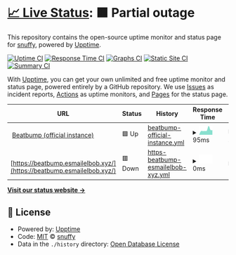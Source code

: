 # [📈 Live Status](https://snuffyDev.github.io/Beatbump-Instances): <!--live status--> **🟧 Partial outage**

This repository contains the open-source uptime monitor and status page for [snuffy](https://snuffyDev.github.io/Beatbump-Instances), powered by [Upptime](https://github.com/upptime/upptime).

[![Uptime CI](https://github.com/snuffyDev/Beatbump-Instances/workflows/Uptime%20CI/badge.svg)](https://github.com/snuffyDev/Beatbump-Instances/actions?query=workflow%3A%22Uptime+CI%22)
[![Response Time CI](https://github.com/snuffyDev/Beatbump-Instances/workflows/Response%20Time%20CI/badge.svg)](https://github.com/snuffyDev/Beatbump-Instances/actions?query=workflow%3A%22Response+Time+CI%22)
[![Graphs CI](https://github.com/snuffyDev/Beatbump-Instances/workflows/Graphs%20CI/badge.svg)](https://github.com/snuffyDev/Beatbump-Instances/actions?query=workflow%3A%22Graphs+CI%22)
[![Static Site CI](https://github.com/snuffyDev/Beatbump-Instances/workflows/Static%20Site%20CI/badge.svg)](https://github.com/snuffyDev/Beatbump-Instances/actions?query=workflow%3A%22Static+Site+CI%22)
[![Summary CI](https://github.com/snuffyDev/Beatbump-Instances/workflows/Summary%20CI/badge.svg)](https://github.com/snuffyDev/Beatbump-Instances/actions?query=workflow%3A%22Summary+CI%22)

With [Upptime](https://upptime.js.org), you can get your own unlimited and free uptime monitor and status page, powered entirely by a GitHub repository. We use [Issues](https://github.com/snuffyDev/Beatbump-Instances/issues) as incident reports, [Actions](https://github.com/snuffyDev/Beatbump-Instances/actions) as uptime monitors, and [Pages](https://snuffyDev.github.io/Beatbump-Instances) for the status page.

<!--start: status pages-->
<!-- This summary is generated by Upptime (https://github.com/upptime/upptime) -->
<!-- Do not edit this manually, your changes will be overwritten -->
<!-- prettier-ignore -->
| URL | Status | History | Response Time | Uptime |
| --- | ------ | ------- | ------------- | ------ |
| <img alt="" src="https://icons.duckduckgo.com/ip3/www.google.com.ico" height="13"> [Beatbump (official instance)](https://www.google.com) | 🟩 Up | [beatbump-official-instance.yml](https://github.com/snuffyDev/Beatbump-Instances/commits/HEAD/history/beatbump-official-instance.yml) | <details><summary><img alt="Response time graph" src="./graphs/beatbump-official-instance/response-time-week.png" height="20"> 95ms</summary><br><a href="https://snuffyDev.github.io/Beatbump-Instances/history/beatbump-official-instance"><img alt="Response time 114" src="https://img.shields.io/endpoint?url=https%3A%2F%2Fraw.githubusercontent.com%2FsnuffyDev%2FBeatbump-Instances%2FHEAD%2Fapi%2Fbeatbump-official-instance%2Fresponse-time.json"></a><br><a href="https://snuffyDev.github.io/Beatbump-Instances/history/beatbump-official-instance"><img alt="24-hour response time 70" src="https://img.shields.io/endpoint?url=https%3A%2F%2Fraw.githubusercontent.com%2FsnuffyDev%2FBeatbump-Instances%2FHEAD%2Fapi%2Fbeatbump-official-instance%2Fresponse-time-day.json"></a><br><a href="https://snuffyDev.github.io/Beatbump-Instances/history/beatbump-official-instance"><img alt="7-day response time 95" src="https://img.shields.io/endpoint?url=https%3A%2F%2Fraw.githubusercontent.com%2FsnuffyDev%2FBeatbump-Instances%2FHEAD%2Fapi%2Fbeatbump-official-instance%2Fresponse-time-week.json"></a><br><a href="https://snuffyDev.github.io/Beatbump-Instances/history/beatbump-official-instance"><img alt="30-day response time 131" src="https://img.shields.io/endpoint?url=https%3A%2F%2Fraw.githubusercontent.com%2FsnuffyDev%2FBeatbump-Instances%2FHEAD%2Fapi%2Fbeatbump-official-instance%2Fresponse-time-month.json"></a><br><a href="https://snuffyDev.github.io/Beatbump-Instances/history/beatbump-official-instance"><img alt="1-year response time 114" src="https://img.shields.io/endpoint?url=https%3A%2F%2Fraw.githubusercontent.com%2FsnuffyDev%2FBeatbump-Instances%2FHEAD%2Fapi%2Fbeatbump-official-instance%2Fresponse-time-year.json"></a></details> | <details><summary><a href="https://snuffyDev.github.io/Beatbump-Instances/history/beatbump-official-instance">100.00%</a></summary><a href="https://snuffyDev.github.io/Beatbump-Instances/history/beatbump-official-instance"><img alt="All-time uptime 100.00%" src="https://img.shields.io/endpoint?url=https%3A%2F%2Fraw.githubusercontent.com%2FsnuffyDev%2FBeatbump-Instances%2FHEAD%2Fapi%2Fbeatbump-official-instance%2Fuptime.json"></a><br><a href="https://snuffyDev.github.io/Beatbump-Instances/history/beatbump-official-instance"><img alt="24-hour uptime 100.00%" src="https://img.shields.io/endpoint?url=https%3A%2F%2Fraw.githubusercontent.com%2FsnuffyDev%2FBeatbump-Instances%2FHEAD%2Fapi%2Fbeatbump-official-instance%2Fuptime-day.json"></a><br><a href="https://snuffyDev.github.io/Beatbump-Instances/history/beatbump-official-instance"><img alt="7-day uptime 100.00%" src="https://img.shields.io/endpoint?url=https%3A%2F%2Fraw.githubusercontent.com%2FsnuffyDev%2FBeatbump-Instances%2FHEAD%2Fapi%2Fbeatbump-official-instance%2Fuptime-week.json"></a><br><a href="https://snuffyDev.github.io/Beatbump-Instances/history/beatbump-official-instance"><img alt="30-day uptime 100.00%" src="https://img.shields.io/endpoint?url=https%3A%2F%2Fraw.githubusercontent.com%2FsnuffyDev%2FBeatbump-Instances%2FHEAD%2Fapi%2Fbeatbump-official-instance%2Fuptime-month.json"></a><br><a href="https://snuffyDev.github.io/Beatbump-Instances/history/beatbump-official-instance"><img alt="1-year uptime 100.00%" src="https://img.shields.io/endpoint?url=https%3A%2F%2Fraw.githubusercontent.com%2FsnuffyDev%2FBeatbump-Instances%2FHEAD%2Fapi%2Fbeatbump-official-instance%2Fuptime-year.json"></a></details>
| <img alt="" src="https://icons.duckduckgo.com/ip3/beatbump.esmailelbob.xyz.ico" height="13"> [https://beatbump.esmailelbob.xyz/](https://beatbump.esmailelbob.xyz/) | 🟥 Down | [https-beatbump-esmailelbob-xyz.yml](https://github.com/snuffyDev/Beatbump-Instances/commits/HEAD/history/https-beatbump-esmailelbob-xyz.yml) | <details><summary><img alt="Response time graph" src="./graphs/https-beatbump-esmailelbob-xyz/response-time-week.png" height="20"> 0ms</summary><br><a href="https://snuffyDev.github.io/Beatbump-Instances/history/https-beatbump-esmailelbob-xyz"><img alt="Response time 1918" src="https://img.shields.io/endpoint?url=https%3A%2F%2Fraw.githubusercontent.com%2FsnuffyDev%2FBeatbump-Instances%2FHEAD%2Fapi%2Fhttps-beatbump-esmailelbob-xyz%2Fresponse-time.json"></a><br><a href="https://snuffyDev.github.io/Beatbump-Instances/history/https-beatbump-esmailelbob-xyz"><img alt="24-hour response time 0" src="https://img.shields.io/endpoint?url=https%3A%2F%2Fraw.githubusercontent.com%2FsnuffyDev%2FBeatbump-Instances%2FHEAD%2Fapi%2Fhttps-beatbump-esmailelbob-xyz%2Fresponse-time-day.json"></a><br><a href="https://snuffyDev.github.io/Beatbump-Instances/history/https-beatbump-esmailelbob-xyz"><img alt="7-day response time 0" src="https://img.shields.io/endpoint?url=https%3A%2F%2Fraw.githubusercontent.com%2FsnuffyDev%2FBeatbump-Instances%2FHEAD%2Fapi%2Fhttps-beatbump-esmailelbob-xyz%2Fresponse-time-week.json"></a><br><a href="https://snuffyDev.github.io/Beatbump-Instances/history/https-beatbump-esmailelbob-xyz"><img alt="30-day response time 1266" src="https://img.shields.io/endpoint?url=https%3A%2F%2Fraw.githubusercontent.com%2FsnuffyDev%2FBeatbump-Instances%2FHEAD%2Fapi%2Fhttps-beatbump-esmailelbob-xyz%2Fresponse-time-month.json"></a><br><a href="https://snuffyDev.github.io/Beatbump-Instances/history/https-beatbump-esmailelbob-xyz"><img alt="1-year response time 1918" src="https://img.shields.io/endpoint?url=https%3A%2F%2Fraw.githubusercontent.com%2FsnuffyDev%2FBeatbump-Instances%2FHEAD%2Fapi%2Fhttps-beatbump-esmailelbob-xyz%2Fresponse-time-year.json"></a></details> | <details><summary><a href="https://snuffyDev.github.io/Beatbump-Instances/history/https-beatbump-esmailelbob-xyz">0.00%</a></summary><a href="https://snuffyDev.github.io/Beatbump-Instances/history/https-beatbump-esmailelbob-xyz"><img alt="All-time uptime 84.05%" src="https://img.shields.io/endpoint?url=https%3A%2F%2Fraw.githubusercontent.com%2FsnuffyDev%2FBeatbump-Instances%2FHEAD%2Fapi%2Fhttps-beatbump-esmailelbob-xyz%2Fuptime.json"></a><br><a href="https://snuffyDev.github.io/Beatbump-Instances/history/https-beatbump-esmailelbob-xyz"><img alt="24-hour uptime 0.00%" src="https://img.shields.io/endpoint?url=https%3A%2F%2Fraw.githubusercontent.com%2FsnuffyDev%2FBeatbump-Instances%2FHEAD%2Fapi%2Fhttps-beatbump-esmailelbob-xyz%2Fuptime-day.json"></a><br><a href="https://snuffyDev.github.io/Beatbump-Instances/history/https-beatbump-esmailelbob-xyz"><img alt="7-day uptime 0.00%" src="https://img.shields.io/endpoint?url=https%3A%2F%2Fraw.githubusercontent.com%2FsnuffyDev%2FBeatbump-Instances%2FHEAD%2Fapi%2Fhttps-beatbump-esmailelbob-xyz%2Fuptime-week.json"></a><br><a href="https://snuffyDev.github.io/Beatbump-Instances/history/https-beatbump-esmailelbob-xyz"><img alt="30-day uptime 62.88%" src="https://img.shields.io/endpoint?url=https%3A%2F%2Fraw.githubusercontent.com%2FsnuffyDev%2FBeatbump-Instances%2FHEAD%2Fapi%2Fhttps-beatbump-esmailelbob-xyz%2Fuptime-month.json"></a><br><a href="https://snuffyDev.github.io/Beatbump-Instances/history/https-beatbump-esmailelbob-xyz"><img alt="1-year uptime 84.05%" src="https://img.shields.io/endpoint?url=https%3A%2F%2Fraw.githubusercontent.com%2FsnuffyDev%2FBeatbump-Instances%2FHEAD%2Fapi%2Fhttps-beatbump-esmailelbob-xyz%2Fuptime-year.json"></a></details>

<!--end: status pages-->

[**Visit our status website →**](https://snuffyDev.github.io/Beatbump-Instances)

## 📄 License

- Powered by: [Upptime](https://github.com/upptime/upptime)
- Code: [MIT](./LICENSE) © [snuffy](https://snuffyDev.github.io/Beatbump-Instances)
- Data in the `./history` directory: [Open Database License](https://opendatacommons.org/licenses/odbl/1-0/)
